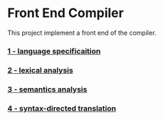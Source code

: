 # Front End Compiler

This project implement a front end of  the compiler. 

### [1 - language specificaition](https://github.com/lucasnamac/frontEndCompiler/blob/main/LanguageSpecification.pdf)
### [2 - lexical analysis](https://github.com/lucasnamac/frontEndCompiler/blob/main/LexicalAnalyzer.pdf)
### [3 - semantics analysis]()
### [4 - syntax-directed translation]()
